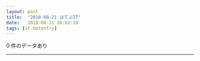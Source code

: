 ```yaml
---
layout: post
title:  "2018-08-21 はてぶIT"
date:   2018-08-21 16:02:19
tags: [it-hotentry]
---
```

0 件のデータあり

<hr>
